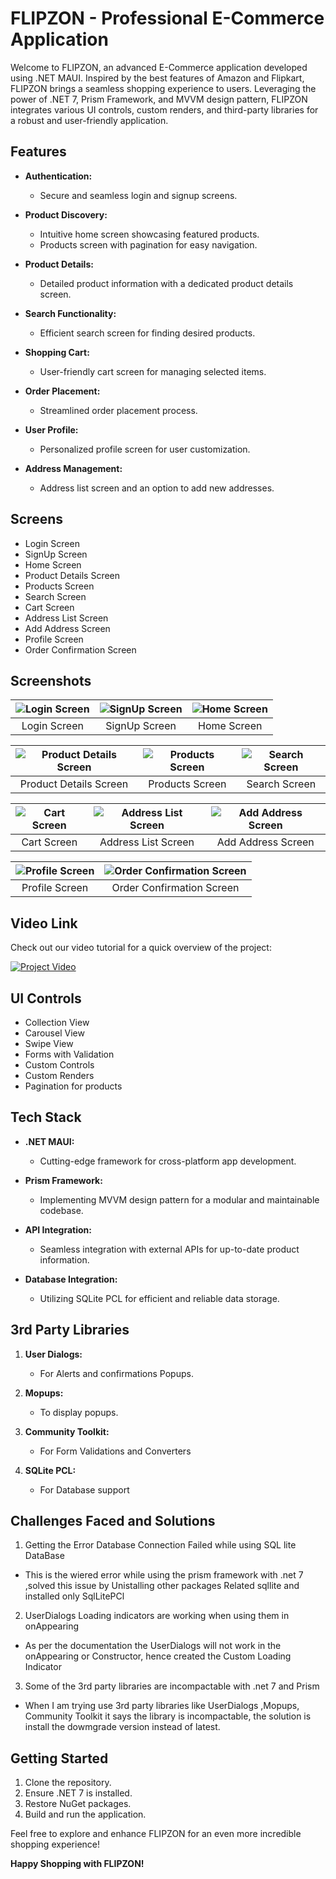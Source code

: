 # FLIPZON - Professional E-Commerce Application

Welcome to FLIPZON, an advanced E-Commerce application developed using .NET MAUI. Inspired by the best features of Amazon and Flipkart, FLIPZON brings a seamless shopping experience to users. Leveraging the power of .NET 7, Prism Framework, and MVVM design pattern, FLIPZON integrates various UI controls, custom renders, and third-party libraries for a robust and user-friendly application.


## Features

- **Authentication:**
  - Secure and seamless login and signup screens.

- **Product Discovery:**
  - Intuitive home screen showcasing featured products.
  - Products screen with pagination for easy navigation.

- **Product Details:**
  - Detailed product information with a dedicated product details screen.

- **Search Functionality:**
  - Efficient search screen for finding desired products.

- **Shopping Cart:**
  - User-friendly cart screen for managing selected items.

- **Order Placement:**
  - Streamlined order placement process.

- **User Profile:**
  - Personalized profile screen for user customization.

- **Address Management:**
  - Address list screen and an option to add new addresses.

## Screens

- Login Screen
- SignUp Screen
- Home Screen
- Product Details Screen
- Products Screen
- Search Screen
- Cart Screen
- Address List Screen
- Add Address Screen
- Profile Screen
- Order Confirmation Screen



## Screenshots



| ![Login Screen](https://github.com/learnToEarnWithSrikanth/FlipZon/blob/main/FlipZon/FlipZon/Screenshots/login.png) | ![SignUp Screen](https://github.com/learnToEarnWithSrikanth/FlipZon/blob/main/FlipZon/FlipZon/Screenshots/signup.png) | ![Home Screen](https://github.com/learnToEarnWithSrikanth/FlipZon/blob/main/FlipZon/FlipZon/Screenshots/home.png) |
|:---:|:---:|:---:|
| Login Screen | SignUp Screen | Home Screen |

| ![Product Details Screen](https://github.com/learnToEarnWithSrikanth/FlipZon/blob/main/FlipZon/FlipZon/Screenshots/details.png) | ![Products Screen](https://github.com/learnToEarnWithSrikanth/FlipZon/blob/main/FlipZon/FlipZon/Screenshots/products.png) | ![Search Screen](https://github.com/learnToEarnWithSrikanth/FlipZon/blob/main/FlipZon/FlipZon/Screenshots/search.png) |
|:---:|:---:|:---:|
| Product Details Screen | Products Screen | Search Screen |

| ![Cart Screen](https://github.com/learnToEarnWithSrikanth/FlipZon/blob/main/FlipZon/FlipZon/Screenshots/cart.png) | ![Address List Screen](https://github.com/learnToEarnWithSrikanth/FlipZon/blob/main/FlipZon/FlipZon/Screenshots/addressList.png) | ![Add Address Screen](https://github.com/learnToEarnWithSrikanth/FlipZon/blob/main/FlipZon/FlipZon/Screenshots/addAddress.png) |
|:---:|:---:|:---:|
| Cart Screen | Address List Screen | Add Address Screen |


| ![Profile Screen](https://github.com/learnToEarnWithSrikanth/FlipZon/blob/main/FlipZon/FlipZon/Screenshots/profile.png) | ![Order Confirmation Screen](https://github.com/learnToEarnWithSrikanth/FlipZon/blob/main/FlipZon/FlipZon/Screenshots/orderConfirmation.png) |
|:---:|:---:|
| Profile Screen | Order Confirmation Screen 


## Video Link

Check out our video tutorial for a quick overview of the project:

[![Project Video](https://img.youtube.com/vi/YOUTUBE_VIDEO_ID/0.jpg)](https://www.youtube.com/watch?v=5ePrzhA6QPI)

## UI Controls 

- Collection View
- Carousel View
- Swipe View
- Forms with Validation
- Custom Controls
- Custom Renders
- Pagination for products

## Tech Stack 

- **.NET MAUI:**
  - Cutting-edge framework for cross-platform app development.

- **Prism Framework:**
  - Implementing MVVM design pattern for a modular and maintainable codebase.

- **API Integration:**
  - Seamless integration with external APIs for up-to-date product information.

- **Database Integration:**
  - Utilizing SQLite PCL for efficient and reliable data storage.

## 3rd Party Libraries

1. **User Dialogs:**
   - For Alerts and confirmations Popups.

2. **Mopups:**
   - To display popups.

3. **Community Toolkit:**
   - For Form Validations and Converters

4. **SQLite PCL:**
   - For Database support

## Challenges Faced and Solutions

1. Getting the Error Database Connection Failed while using SQL lite DataBase
-  This is the wiered error while using the prism framework with .net 7 ,solved this issue by Unistalling other packages Related sqllite and installed only SqlLitePCl

2. UserDialogs Loading indicators are working when using them in onAppearing
- As per the documentation the UserDialogs will not work in the onAppearing or Constructor, hence created the Custom Loading Indicator

3. Some of the 3rd party libraries are incompactable with .net 7 and Prism
- When I am trying use  3rd party libraries like UserDialogs ,Mopups, Community Toolkit it says the library is incompactable, the solution is install the dowmgrade version instead of latest.

## Getting Started 

1. Clone the repository.
2. Ensure .NET 7 is installed.
3. Restore NuGet packages.
4. Build and run the application.

Feel free to explore and enhance FLIPZON for an even more incredible shopping experience!

**Happy Shopping with FLIPZON!**
